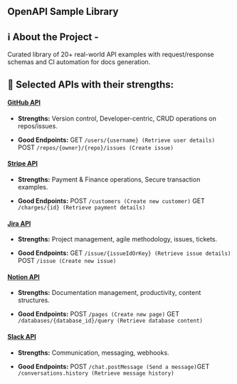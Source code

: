 OpenAPI Sample Library
---
## ℹ️  About the Project - 
Curated library of 20+ real-world API examples with request/response schemas and CI automation for docs generation. 

## 🧪 Selected APIs with their strengths:

#### [GitHub API](https://docs.github.com/en/rest)

- **Strengths:** Version control, Developer-centric, CRUD operations on repos/issues.

- **Good Endpoints:** GET `/users/{username} (Retrieve user details)` POST `/repos/{owner}/{repo}/issues (Create issue)`

#### [Stripe API](https://stripe.com/docs/api)

- **Strengths:** Payment & Finance operations, Secure transaction examples.

- **Good Endpoints:** POST `/customers (Create new customer)` GET `/charges/{id} (Retrieve payment details)`

#### [Jira API](https://developer.atlassian.com/cloud/jira/platform/rest/v3/intro/)

- **Strengths:** Project management, agile methodology, issues, tickets.

- **Good Endpoints:** GET `/issue/{issueIdOrKey} (Retrieve issue details)` POST `/issue (Create new issue)`

#### [Notion API](https://developers.notion.com/reference)

- **Strengths:** Documentation management, productivity, content structures.

- **Good Endpoints:** POST `/pages (Create new page)` GET `/databases/{database_id}/query (Retrieve database content)`

#### [Slack API](https://api.slack.com/methods)
- **Strengths:** Communication, messaging, webhooks.

- **Good Endpoints:** POST `/chat.postMessage (Send a message)`GET `/conversations.history (Retrieve message history)`
